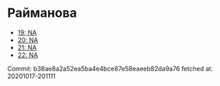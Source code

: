 # Райманова
- [19: NA](19.md)
- [20: NA](20.md)
- [21: NA](21.md)
- [22: NA](22.md)

Commit: b38ae8a2a52ea5ba4e4bce87e58eaeeb82da9a76
 fetched at: 20201017-201111
